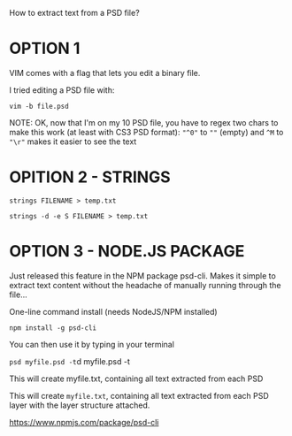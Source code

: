 How to extract text from a PSD file?



# OPTION 1

VIM comes with a flag that lets you edit a binary file.

I tried editing a PSD file with:

`vim -b file.psd`

NOTE: OK, now that I'm on my 10 PSD file, you have to regex two chars to make this work (at least with CS3 PSD format): `"^0"` to `""` (empty) and `^M` to `"\r"` makes it easier to see the text


# OPITION 2 - STRINGS
`strings FILENAME > temp.txt`

`strings -d -e S FILENAME > temp.txt`


# OPTION 3 - NODE.JS PACKAGE

Just released this feature in the NPM package psd-cli. Makes it simple to extract text content without the headache of manually running through the file...

One-line command install (needs NodeJS/NPM installed)

`npm install -g psd-cli`

You can then use it by typing in your terminal

`psd myfile.psd -t`d myfile.psd -t

This will create myfile.txt, containing all text extracted from each PSD

This will create `myfile.txt`, containing all text extracted from each PSD layer with the layer structure attached.

https://www.npmjs.com/package/psd-cli






